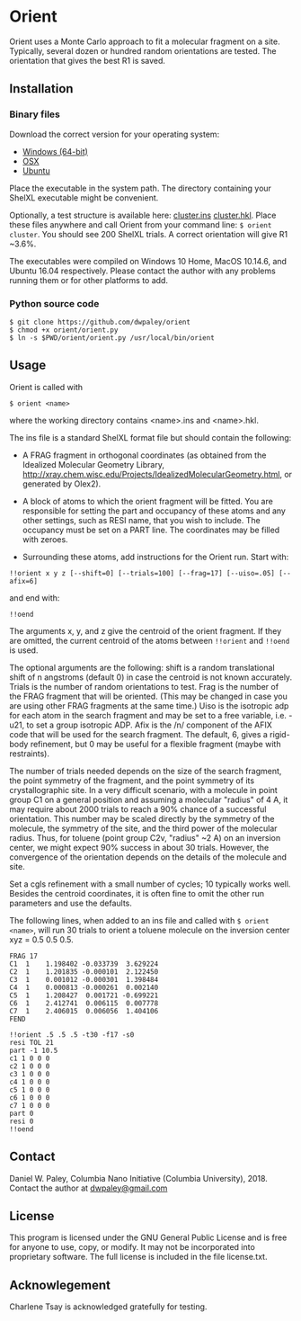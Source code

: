 # Orient

Orient uses a Monte Carlo approach to fit a molecular fragment on a site.
Typically, several dozen or hundred random orientations are tested. The
orientation that gives the best R1 is saved.

## Installation

### Binary files

Download the correct version for your operating system:

* [Windows (64-bit)](https://github.com/dwpaley/orient/raw/master/bin/win64/orient.exe)
* [OSX](https://github.com/dwpaley/orient/raw/master/bin/osx/orient)
* [Ubuntu](https://github.com/dwpaley/orient/raw/master/bin/ubuntu1604/orient)

Place the executable in the system path. The directory containing your ShelXL executable
might be convenient.

Optionally, a test structure is available here: [cluster.ins](https://github.com/dwpaley/orient/raw/master/test/cluster.ins)
[cluster.hkl](https://github.com/dwpaley/orient/raw/master/test/cluster.hkl). Place these files anywhere and call Orient from
your command line: `$ orient cluster`. You should see 200 ShelXL trials. A correct orientation will give R1 ~3.6%.

The executables were compiled on Windows 10 Home, MacOS 10.14.6, and Ubuntu 16.04 respectively. Please contact the author
with any problems running them or for other platforms to add.

### Python source code

```
$ git clone https://github.com/dwpaley/orient
$ chmod +x orient/orient.py
$ ln -s $PWD/orient/orient.py /usr/local/bin/orient
```

## Usage

Orient is called with

`$ orient <name>`

where the working directory contains \<name\>.ins and \<name\>.hkl.

The ins file is a standard ShelXL format file but should contain the following:

* A FRAG fragment in orthogonal coordinates (as obtained from the Idealized
Molecular Geometry Library, 
http://xray.chem.wisc.edu/Projects/IdealizedMolecularGeometry.html, or generated
by Olex2).

* A block of atoms to which the orient fragment will be fitted. You are 
responsible for setting the part and occupancy of these atoms and any other
settings, such as RESI name, that you wish to include. The occupancy must be
set on a PART line. The coordinates may be filled with zeroes.

* Surrounding these atoms, add instructions for the Orient run. Start with:

`!!orient x y z [--shift=0] [--trials=100] [--frag=17] [--uiso=.05] [--afix=6]`

and end with:

`!!oend`

The arguments x, y, and z give the centroid of the orient fragment. If they are
omitted, the current centroid of the atoms between `!!orient` and `!!oend` is
used.

The optional arguments are the following: shift is a random translational shift 
of n angstroms (default 0) in case the centroid is not known accurately. 
Trials is the number of random orientations to test. Frag is the number of the 
FRAG fragment that will be oriented. (This may be changed in case you are using
other FRAG fragments at the same time.) Uiso is the isotropic adp for each atom
in the search fragment and may be set to a free variable, i.e. -u21, to set a 
group isotropic ADP. Afix is the /n/ component of the AFIX code that will be
used for the search fragment. The default, 6, gives a rigid-body refinement, 
but 0 may be useful for a flexible fragment (maybe with restraints).

The number of trials needed depends on the size of the search fragment, the
point symmetry of the fragment, and the point symmetry of its crystallographic
site. In a very difficult scenario, with a molecule in point group C1 on a
general position and assuming a molecular "radius" of 4 A, it may require about
2000 trials to reach a 90% chance of a successful orientation. This number may
be scaled directly by the symmetry of the molecule, the symmetry of the site,
and the third power of the molecular radius. Thus, for toluene (point group C2v,
"radius" ~2 A) on an inversion center, we might expect 90% success in about 30
trials. However, the convergence of the orientation depends on the details of 
the molecule and site.

Set a cgls refinement with a small number of cycles; 10 typically works well.
Besides the centroid coordinates, it is often fine to omit the other run
parameters and use the defaults.

The following lines, when added to an ins file and called with `$ orient <name>`,
will run 30 trials to orient a toluene molecule on the inversion center 
xyz = 0.5 0.5 0.5.

```
FRAG 17
C1  1	 1.198402 -0.033739  3.629224
C2  1	 1.201835 -0.000101  2.122450
C3  1	 0.001012 -0.000301  1.398484
C4  1	 0.000813 -0.000261  0.002140
C5  1	 1.208427  0.001721 -0.699221
C6  1	 2.412741  0.006115  0.007778
C7  1	 2.406015  0.006056  1.404106
FEND

!!orient .5 .5 .5 -t30 -f17 -s0
resi TOL 21
part -1 10.5
c1 1 0 0 0
c2 1 0 0 0
c3 1 0 0 0
c4 1 0 0 0
c5 1 0 0 0
c6 1 0 0 0
c7 1 0 0 0
part 0
resi 0
!!oend
```

## Contact
Daniel W. Paley, Columbia Nano Initiative (Columbia University), 2018. 
Contact the author at dwpaley@gmail.com

## License
This program is licensed under the GNU General Public License and is free for
anyone to use, copy, or modify. It may not be incorporated into proprietary
software. The full license is included in the file license.txt.

## Acknowlegement

Charlene Tsay is acknowledged gratefully for testing.
